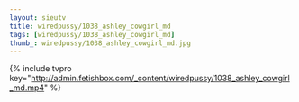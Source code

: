 ```yaml
--- 
layout: sieutv
title: wiredpussy/1038_ashley_cowgirl_md
tags: [wiredpussy/1038_ashley_cowgirl_md]
thumb_: wiredpussy/1038_ashley_cowgirl_md.jpg
---
```

{% include tvpro key="http://admin.fetishbox.com/_content/wiredpussy/1038_ashley_cowgirl_md.mp4" %} 

